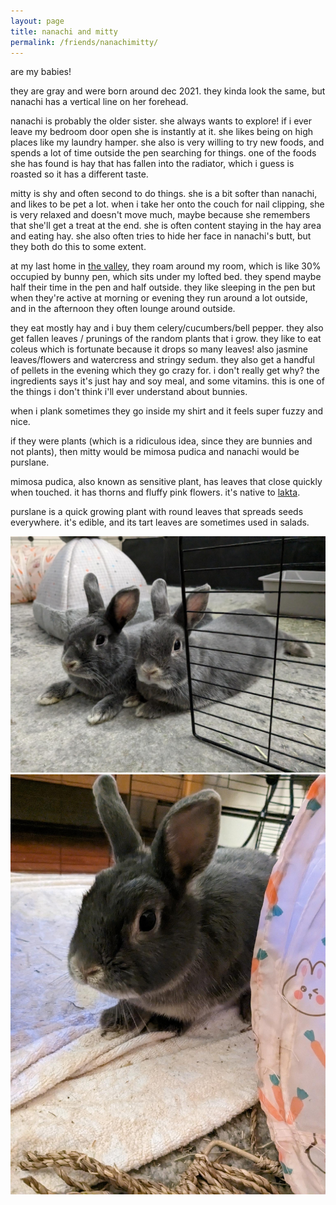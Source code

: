 ```yaml
---
layout: page
title: nanachi and mitty
permalink: /friends/nanachimitty/
---
```


are my babies!

they are gray and were born around dec 2021. they kinda look the same, but nanachi has a vertical line on her forehead.

nanachi is probably the older sister. she always wants to explore! if i ever leave my bedroom door open she is instantly at it. she likes being on high places like my laundry hamper. she also is very willing to try new foods, and spends a lot of time outside the pen searching for things. one of the foods she has found is hay that has fallen into the radiator, which i guess is roasted so it has a different taste.

mitty is shy and often second to do things. she is a bit softer than nanachi, and likes to be pet a lot. when i take her onto the couch for nail clipping, she is very relaxed and doesn't move much, maybe because she remembers that she'll get a treat at the end. she is often content staying in the hay area and eating hay. she also often tries to hide her face in nanachi's butt, but they both do this to some extent.

at my last home in [the valley](/places/lindor), they roam around my room, which is like 30% occupied by bunny pen, which sits under my lofted bed. they spend maybe half their time in the pen and half outside. they like sleeping in the pen but when they're active at morning or evening they run around a lot outside, and in the afternoon they often lounge around outside. 

they eat mostly hay and i buy them celery/cucumbers/bell pepper. they also get fallen leaves / prunings of the random plants that i grow. they like to eat coleus which is fortunate because it drops so many leaves! also jasmine leaves/flowers and watercress and stringy sedum. they also get a handful of pellets in the evening which they go crazy for. i don't really get why? the ingredients says it's just hay and soy meal, and some vitamins. this is one of the things i don't think i'll ever understand about bunnies.

when i plank sometimes they go inside my shirt and it feels super fuzzy and nice.

if they were plants (which is a ridiculous idea, since they are bunnies and not plants), then mitty would be mimosa pudica and nanachi would be purslane. 

mimosa pudica, also known as sensitive plant, has leaves that close quickly when touched. it has thorns and fluffy pink flowers. it's native to [lakta](/places/lakta). 

purslane is a quick growing plant with round leaves that spreads seeds everywhere. it's edible, and its tart leaves are sometimes used in salads.

<img src="/assets/plants/nanachimitty.jpeg">
<img src="/assets/plants/nanachitube.jpeg">
